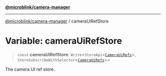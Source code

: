 [**@microblink/camera-manager**](../README.md)

***

[@microblink/camera-manager](../README.md) / cameraUiRefStore

# Variable: cameraUiRefStore

> `const` **cameraUiRefStore**: `Write`\<`StoreApi`\<[`CameraUiRefs`](../type-aliases/CameraUiRefs.md)\>, `StoreSubscribeWithSelector`\<[`CameraUiRefs`](../type-aliases/CameraUiRefs.md)\>\>

The camera UI ref store.
